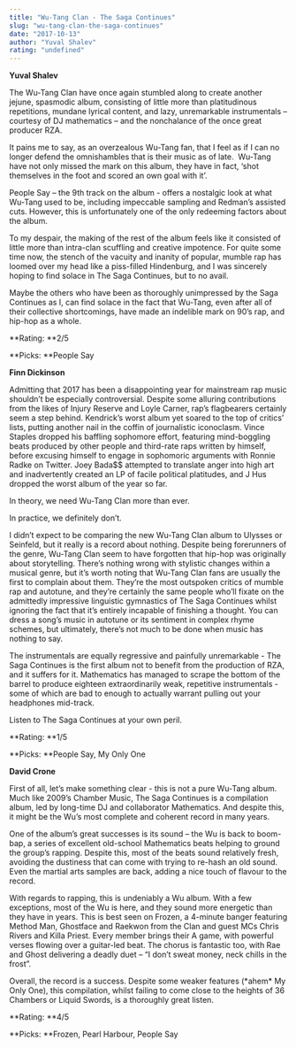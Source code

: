 ```yaml
---
title: "Wu-Tang Clan - The Saga Continues"
slug: "wu-tang-clan-the-saga-continues"
date: "2017-10-13"
author: "Yuval Shalev"
rating: "undefined"
---
```


**Yuval Shalev**

The Wu-Tang Clan have once again stumbled along to create another jejune, spasmodic album, consisting of little more than platitudinous repetitions, mundane lyrical content, and lazy, unremarkable instrumentals – courtesy of DJ mathematics – and the nonchalance of the once great producer RZA.

It pains me to say, as an overzealous Wu-Tang fan, that I feel as if I can no longer defend the omnishambles that is their music as of late.  Wu-Tang have not only missed the mark on this album, they have in fact, ‘shot themselves in the foot and scored an own goal with it’.

People Say – the 9th track on the album - offers a nostalgic look at what Wu-Tang used to be, including impeccable sampling and Redman’s assisted cuts. However, this is unfortunately one of the only redeeming factors about the album.

To my despair, the making of the rest of the album feels like it consisted of little more than intra-clan scuffling and creative impotence. For quite some time now, the stench of the vacuity and inanity of popular, mumble rap has loomed over my head like a piss-filled Hindenburg, and I was sincerely hoping to find solace in The Saga Continues, but to no avail.

Maybe the others who have been as thoroughly unimpressed by the Saga Continues as I, can find solace in the fact that Wu-Tang, even after all of their collective shortcomings, have made an indelible mark on 90’s rap, and hip-hop as a whole.

**Rating: **2/5

**Picks: **People Say

**Finn Dickinson**

Admitting that 2017 has been a disappointing year for mainstream rap music shouldn’t be especially controversial. Despite some alluring contributions from the likes of Injury Reserve and Loyle Carner, rap’s flagbearers certainly seem a step behind. Kendrick’s worst album yet soared to the top of critics’ lists, putting another nail in the coffin of journalistic iconoclasm. Vince Staples dropped his baffling sophomore effort, featuring mind-boggling beats produced by other people and third-rate raps written by himself, before excusing himself to engage in sophomoric arguments with Ronnie Radke on Twitter. Joey Bada$$ attempted to translate anger into high art and inadvertently created an LP of facile political platitudes, and J Hus dropped the worst album of the year so far.

In theory, we need Wu-Tang Clan more than ever.

In practice, we definitely don’t.

I didn’t expect to be comparing the new Wu-Tang Clan album to Ulysses or Seinfeld, but it really is a record about nothing. Despite being forerunners of the genre, Wu-Tang Clan seem to have forgotten that hip-hop was originally about storytelling. There’s nothing wrong with stylistic changes within a musical genre, but it’s worth noting that Wu-Tang Clan fans are usually the first to complain about them. They’re the most outspoken critics of mumble rap and autotune, and they’re certainly the same people who’ll fixate on the admittedly impressive linguistic gymnastics of The Saga Continues whilst ignoring the fact that it’s entirely incapable of finishing a thought. You can dress a song’s music in autotune or its sentiment in complex rhyme schemes, but ultimately, there’s not much to be done when music has nothing to say.

The instrumentals are equally regressive and painfully unremarkable - The Saga Continues is the first album not to benefit from the production of RZA, and it suffers for it. Mathematics has managed to scrape the bottom of the barrel to produce eighteen extraordinarily weak, repetitive instrumentals - some of which are bad to enough to actually warrant pulling out your headphones mid-track.

Listen to The Saga Continues at your own peril.

**Rating: **1/5

**Picks: **People Say, My Only One

**David Crone**

First of all, let’s make something clear - this is not a pure Wu-Tang album. Much like 2009’s Chamber Music, The Saga Continues is a compilation album, led by long-time DJ and collaborator Mathematics. And despite this, it might be the Wu’s most complete and coherent record in many years.

One of the album’s great successes is its sound – the Wu is back to boom-bap, a series of excellent old-school Mathematics beats helping to ground the group’s rapping. Despite this, most of the beats sound relatively fresh, avoiding the dustiness that can come with trying to re-hash an old sound. Even the martial arts samples are back, adding a nice touch of flavour to the record.

With regards to rapping, this is undeniably a Wu album. With a few exceptions, most of the Wu is here, and they sound more energetic than they have in years. This is best seen on Frozen, a 4-minute banger featuring Method Man, Ghostface and Raekwon from the Clan and guest MCs Chris Rivers and Killa Priest. Every member brings their A game, with powerful verses flowing over a guitar-led beat. The chorus is fantastic too, with Rae and Ghost delivering a deadly duet – “I don’t sweat money, neck chills in the frost”.

Overall, the record is a success. Despite some weaker features (\*ahem\* My Only One), this compilation, whilst failing to come close to the heights of 36 Chambers or Liquid Swords, is a thoroughly great listen.

**Rating: **4/5

**Picks: **Frozen, Pearl Harbour, People Say

